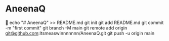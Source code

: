 # AneenaQ
🚫
echo "# AneenaQ" >> README.md
git init
git add README.md
git commit -m "first commit"
git branch -M main
git remote add origin git@github.com:Itsmeaswinnnnnnn/AneenaQ.git
git push -u origin main
